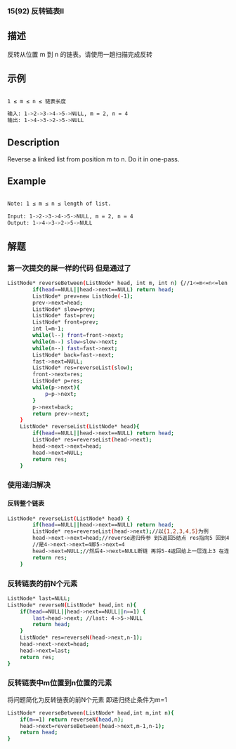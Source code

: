 ### 15(92) 反转链表Ⅱ

## 描述

反转从位置 m 到 n 的链表。请使用一趟扫描完成反转

## 示例
```bash

1 ≤ m ≤ n ≤ 链表长度

输入: 1->2->3->4->5->NULL, m = 2, n = 4
输出: 1->4->3->2->5->NULL

```

## Description

Reverse a linked list from position m to n. Do it in one-pass.

## Example
```bash

Note: 1 ≤ m ≤ n ≤ length of list.

Input: 1->2->3->4->5->NULL, m = 2, n = 4
Output: 1->4->3->2->5->NULL

```

## 解题

### 第一次提交的屎一样的代码 但是通过了
```bash
ListNode* reverseBetween(ListNode* head, int m, int n) {//1<=m<=n<=len
        if(head==NULL||head->next==NULL) return head;
        ListNode* prev=new ListNode(-1);
        prev->next=head;
        ListNode* slow=prev;
        ListNode* fast=prev;
        ListNode* front=prev;
        int l=m-1;
        while(l--) front=front->next;
        while(m--) slow=slow->next;
        while(n--) fast=fast->next;
        ListNode* back=fast->next;
        fast->next=NULL;
        ListNode* res=reverseList(slow);
        front->next=res;
        ListNode* p=res;
        while(p->next){
            p=p->next;
        }
        p->next=back;
        return prev->next;
    }
    ListNode* reverseList(ListNode* head){
        if(head==NULL||head->next==NULL) return head;
        ListNode* res=reverseList(head->next);
        head->next->next=head;
        head->next=NULL;
        return res;
    }
```
### 使用递归解决

#### 反转整个链表
```bash
ListNode* reverseList(ListNode* head) {
        if(head==NULL||head->next==NULL) return head;
        ListNode* res=reverseList(head->next);//以{1,2,3,4,5}为例
        head->next->next=head;//reverse递归传参 到5返回5结点 res指向5 回到4这一层 head指向4 head->next->next=head是4->next->next
        //是4->next->next=4即5->next=4
        head->next=NULL;//然后4->next=NULL断链 再将5-4返回给上一层连上3 在连上2 1 反转成功
        return res;
    }
```
### 反转链表的前N个元素

```bash
ListNode* last=NULL;
ListNode* reverseN(ListNode* head,int n){
    if(head==NULL||head->next==NULL||n==1) {
        last=head->next; //last: 4->5->NULL
        return head;
    }
    ListNode* res=reverseN(head->next,n-1);
    head->next->next=head; 
    head->next=last;
    return res;
}
```
### 反转链表中m位置到n位置的元素

将问题简化为反转链表的前N个元素 即递归终止条件为m=1 
```bash
ListNode* reverseBetween(ListNode* head,int m,int n){
    if(m==1) return reverseN(head,n);
    head->next=reverseBetween(head->next,m-1,n-1);
    return head;
}
```